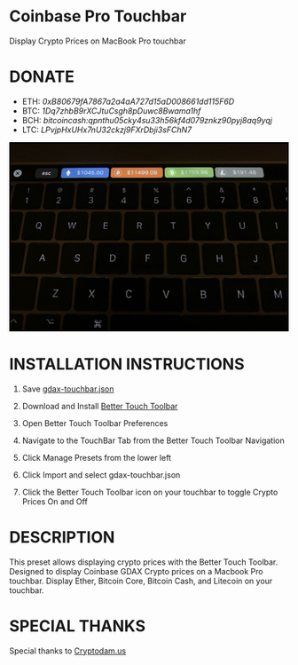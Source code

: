 # Coinbase Pro Touchbar
Display Crypto Prices on MacBook Pro touchbar

# DONATE
- ETH: _0xB80679fA7867a2a4aA727d15aD008661dd115F6D_
- BTC: _1Dq7zhbB9rXCJtuCsgh8pDuwc8Bwama1hf_
- BCH: _bitcoincash:qpnthu05cky4su33h56kf4d079znkz90pyj8aq9yqj_
- LTC: _LPvjpHxUHx7nU32ckzj9FXrDbji3sFChN7_

![Screenshot](gdax-touchbar.jpg)

# INSTALLATION INSTRUCTIONS
1. Save [gdax-touchbar.json](https://raw.githubusercontent.com/djrosenbaum/GDAX-Touchbar/master/gdax-touchbar.json)

2. Download and Install [Better Touch Toolbar](https://www.boastr.net/downloads/)

3. Open Better Touch Toolbar Preferences

4. Navigate to the TouchBar Tab from the Better Touch Toolbar Navigation

5. Click Manage Presets from the lower left

6. Click Import and select gdax-touchbar.json

7. Click the Better Touch Toolbar icon on your touchbar to toggle Crypto Prices On and Off

# DESCRIPTION
This preset allows displaying crypto prices with the Better Touch Toolbar. Designed to display Coinbase GDAX Crypto prices on a Macbook Pro touchbar. Display Ether, Bitcoin Core, Bitcoin Cash, and Litecoin on your touchbar.

# SPECIAL THANKS
Special thanks to [Cryptodam.us](http://www.cryptodam.us/chat)
